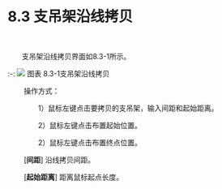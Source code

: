 # 8.3 支吊架沿线拷贝
<br/>

&emsp;&emsp;支吊架沿线拷贝界面如8.3\-1所示。


:-: ![](images/504.png)
图表 8.3\-1支吊架沿线拷贝

&emsp;&emsp; 操作方式：

&emsp;&emsp; &emsp;&emsp;1）鼠标左键点击要拷贝的支吊架，输入间距和起始距离。

&emsp;&emsp; &emsp;&emsp;2）鼠标左键点击布置起始位置。

&emsp;&emsp; &emsp;&emsp;2）鼠标左键点击布置终点位置。

&emsp;&emsp; \[**间距**\] 沿线拷贝间距。     

&emsp;&emsp; \[**起始距离**\] 距离鼠标起点长度。